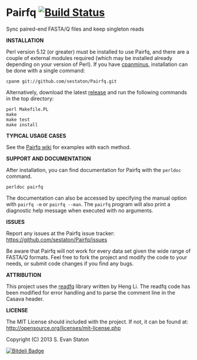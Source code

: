 Pairfq [![Build Status](https://travis-ci.org/sestaton/Pairfq.png?branch=master)](https://travis-ci.org/sestaton/Pairfq)
======

Sync paired-end FASTA/Q files and keep singleton reads

**INSTALLATION**

Perl version 5.12 (or greater) must be installed to use Pairfq, and there are a couple of external modules required (which may be installed already depending on your version of Perl). If you have [cpanminus](http://search.cpan.org/~miyagawa/App-cpanminus-1.6935/lib/App/cpanminus.pm), installation can be done with a single command:

    cpanm git://github.com/sestaton/Pairfq.git

Alternatively, download the latest [release](https://github.com/sestaton/Pairfq/releases) and run the following commands in the top directory:

    perl Makefile.PL
    make
    make test
    make install

**TYPICAL USAGE CASES**

See the [Pairfq wiki](https://github.com/sestaton/Pairfq/wiki) for examples with each method.

**SUPPORT AND DOCUMENTATION**

After installation, you can find documentation for Pairfq with the `perldoc` command.

    perldoc pairfq

The documentation can also be accessed by specifying the manual option with `pairfq -m` or `pairfq --man`. The `pairfq` program will also print a diagnostic help message when executed with no arguments.

**ISSUES**

Report any issues at the Pairfq issue tracker: https://github.com/sestaton/Pairfq/issues

Be aware that Pairfq will not work for every data set given the wide range of FASTA/Q formats. Feel free to fork the project and modify the code to your needs, or submit code changes if you find any bugs. 

**ATTRIBUTION**

This project uses the [readfq](https://github.com/lh3/readfq) library written by Heng Li. The readfq code has been modified for error handling and to parse the comment line in the Casava header.

**LICENSE**

The MIT License should included with the project. If not, it can be found at: http://opensource.org/licenses/mit-license.php

Copyright (C) 2013 S. Evan Staton

[![Bitdeli Badge](https://d2weczhvl823v0.cloudfront.net/sestaton/pairfq/trend.png)](https://bitdeli.com/free "Bitdeli Badge")
